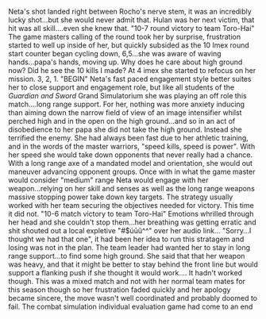 Neta's shot landed right between Rocho's nerve stem, it was an incredibly lucky shot...but she would never admit that. Hulan was her next victim, that hit was all skill....even she knew that. "10-7 round victory to team Toro-Hai" The game masters calling of the round took her by surprise, frustration started to well up inside of her, but quickly subsided as the 10 Imex round start counter began cycling down, 6,5...she was aware of waving hands...papa's hands, moving up. Why does he care about high ground now? Did he see the 10 kills I made? At 4 imex she started to refocus on her mission. 3, 2, 1. "BEGIN" Neta's fast paced engagement style better suites her to close support and engagement role, but like all students of the _Guardian and Sword_ Grand Simulatorium she was playing an off role this match....long range support. For her, nothing was more anxiety inducing than aiming down the narrow field of view of an image intensifier whilst perched high and in the open on the high ground...and so in an act of disobedience to her papa she did not take the high ground. Instead she terrified the enemy. She had always been fast due to her athletic training, and in the words of the master warriors, "speed kills, speed is power". With her speed she would take down opponents that never really had a chance. With a long range axe of a mandated model and orientation, she would out maneuver advancing opponent groups. Once with in what the game master would consider "medium" range Neta would engage with her weapon...relying on her skill and senses as well as the long range weapons massive stopping power take down key targets. The strategy usually worked with her team securing the objectives needed for victory. This time it did not. "10-6 match victory to team Toro-Hai" Emotions whrilled through her head and she couldn't stop them...her breathing was getting erratic and shit shouted out a local expletive "#$úūû^^" over her audio link... "Sorry...I thought we had that one", it had been her idea to run this stratagem and losing was not in the plan. The team leader had wanted her to stay in long range support...to find some high ground. She said that that her weapon was heavy, and that it might be better to stay behind the front line but would support a flanking push if she thought it would work.... It hadn't worked though. This was a mixed match and not with her normal team mates for this season though so her frustration faded quickly and her apology became sincere, the move wasn't well coordinated and probably doomed to fail. The combat simulation individual evaluation game had come to an end
